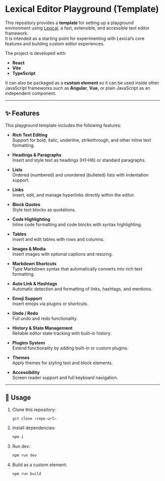# Lexical Editor Playground (Template)

This repository provides a **template** for setting up a playground environment using [Lexical](https://lexical.dev), a fast, extensible, and accessible text editor framework.  
It is intended as a starting point for experimenting with Lexical’s core features and building custom editor experiences.

The project is developed with:

- **React**
- **Vite**
- **TypeScript**

It can also be packaged as a **custom element** so it can be used inside other JavaScript frameworks such as **Angular**, **Vue**, or plain JavaScript as an independent component.

---

## ✨ Features

This playground template includes the following features:

- **Rich Text Editing**  
  Support for bold, italic, underline, strikethrough, and other inline text formatting.

- **Headings & Paragraphs**  
  Insert and style text as headings (H1–H6) or standard paragraphs.

- **Lists**  
  Ordered (numbered) and unordered (bulleted) lists with indentation support.

- **Links**  
  Insert, edit, and manage hyperlinks directly within the editor.

- **Block Quotes**  
  Style text blocks as quotations.

- **Code Highlighting**  
  Inline code formatting and code blocks with syntax highlighting.

- **Tables**  
  Insert and edit tables with rows and columns.

- **Images & Media**  
  Insert images with optional captions and resizing.

- **Markdown Shortcuts**  
  Type Markdown syntax that automatically converts into rich text formatting.

- **Auto Link & Hashtags**  
  Automatic detection and formatting of links, hashtags, and mentions.

- **Emoji Support**  
  Insert emojis via plugins or shortcuts.

- **Undo / Redo**  
  Full undo and redo functionality.

- **History & State Management**  
  Reliable editor state tracking with built-in history.

- **Plugins System**  
  Extend functionality by adding built-in or custom plugins.

- **Themes**  
  Apply themes for styling text and block elements.

- **Accessibility**  
  Screen reader support and full keyboard navigation.

---

## 🚀 Usage

1. Clone this repository:  
   ```bash
   git clone <repo-url>

2. Install dependencies:
   ```bash
   npm i

3. Run dev:
     ```bash
   npm run dev
  
4. Build as a custom element:
     ```bash
   npm run build
  
